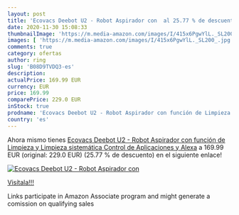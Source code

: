 ```yaml
---
layout: post
title: 'Ecovacs Deebot U2 - Robot Aspirador con  al 25.77 % de descuento'
date: 2020-11-30 15:08:33
thumbnailImage: 'https://m.media-amazon.com/images/I/415x6PgwYlL._SL200_.jpg'
images: [ 'https://m.media-amazon.com/images/I/415x6PgwYlL._SL200_.jpg' ]
comments: true
category: ofertas
author: ring
slug: 'B08D9TVDQ3-es'
description:
actualPrice: 169.99 EUR
currency: EUR
price: 169.99
comparePrice: 229.0 EUR
inStock: true
prodname: 'Ecovacs Deebot U2 - Robot Aspirador con función de Limpieza y Limpieza sistemática  Control de Aplicaciones y Alexa'
country: 'es'
---
```


Ahora mismo tienes [Ecovacs Deebot U2 - Robot Aspirador con función de Limpieza y Limpieza sistemática  Control de Aplicaciones y Alexa](https://www.amazon.es/dp/B08D9TVDQ3/?tag=tolees-21) a 169.99 EUR (original: 229.0 EUR) (25.77 %  de descuento) en el siguiente enlace!

[![Ecovacs Deebot U2 - Robot Aspirador con ](https://m.media-amazon.com/images/I/415x6PgwYlL._SL200_.jpg)](https://www.amazon.es/dp/B08D9TVDQ3/?tag=tolees-21)

[Visítala!!!](https://www.amazon.es/dp/B08D9TVDQ3/?tag=tolees-21)

Links participate in Amazon Associate program and might generate a comission on qualifying sales
